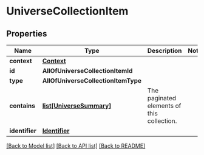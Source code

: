 # UniverseCollectionItem

## Properties
Name | Type | Description | Notes
------------ | ------------- | ------------- | -------------
**context** | [**Context**](Context.md) |  | 
**id** | **AllOfUniverseCollectionItemId** |  | 
**type** | **AllOfUniverseCollectionItemType** |  | 
**contains** | [**list[UniverseSummary]**](UniverseSummary.md) | The paginated elements of this collection. | 
**identifier** | [**Identifier**](Identifier.md) |  | 

[[Back to Model list]](../README.md#documentation-for-models) [[Back to API list]](../README.md#documentation-for-api-endpoints) [[Back to README]](../README.md)

